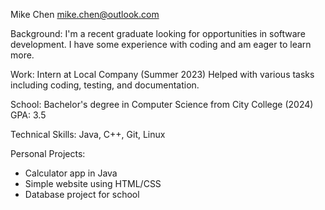 Mike Chen
mike.chen@outlook.com

Background:
I'm a recent graduate looking for opportunities in software development. I have some experience with coding and am eager to learn more.

Work:
Intern at Local Company (Summer 2023)
Helped with various tasks including coding, testing, and documentation.

School:
Bachelor's degree in Computer Science from City College (2024)
GPA: 3.5

Technical Skills:
Java, C++, Git, Linux

Personal Projects:
- Calculator app in Java
- Simple website using HTML/CSS
- Database project for school
